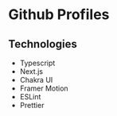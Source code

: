 # Github Profiles

## Technologies

- Typescript
- Next.js
- Chakra UI
- Framer Motion
- ESLint
- Prettier
